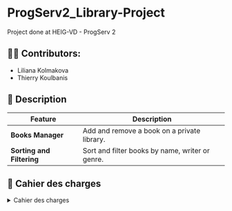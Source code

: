# ProgServ2_Library-Project

Project done at HEIG-VD - ProgServ 2
 
## 👨‍💻 Contributors:  
- Liliana Kolmakova
- Thierry Koulbanis
 
## 📜 Description  
 
| Feature               | Description                                                                                     |
|-----------------------|-------------------------------------------------------------------------------------------------|
| **Books Manager** | Add and remove a book on a private library. |
| **Sorting and Filtering** | Sort and filter books by name, writer or genre. |

## 📌 Cahier des charges

<details>
 <summary>Cahier des charges</summary>

## 1. Objectif du projet
Le projet **Libs Project** a pour but de créer une application web simple et pratique qui permet à chacun de gérer sa propre bibliothèque en ligne. 
L’idée est d’offrir un espace personnel où l’utilisateur peut ajouter ses livres, suivre ses lectures, laisser des notes ou des commentaires, et organiser sa collection selon ses envies.
L’application sera intuitive, accessible depuis Internet, et développée avec PHP et MySQL.

L’application sera intuitive, accessible depuis Internet, et développée avec PHP et MySQL.

## 2. Description générale
Le site proposera une interface claire avec deux types d’accès :
- un espace public (pour la présentation du projet, l’inscription et la connexion)
- un espace privé (réservé aux utilisateurs connectés)

Deux rôles d’utilisateur seront prévus :
- **Utilisateur standard**, qui gère uniquement sa propre bibliothèque
- **Administrateur**, qui peut en plus gérer les comptes utilisateurs et modérer le contenu

## 3. Fonctionnalités principales

**Gestion des utilisateurs**
- Création d’un compte via un formulaire d’inscription
- Envoi automatique d’un e-mail de confirmation après la création du compte
- Connexion et déconnexion avec gestion de session
- Sécurité assurée avec des mots de passe hashés
- Gestion de deux rôles : utilisateur et administrateur

**Gestion des livres**

- Ajouter un livre avec ses informations : titre, auteur, genre, année, ISBN (optionnel)
- Modifier ou supprimer un livre existant
- Afficher la liste de ses livres
- Rechercher un livre par mot-clé
- Trier les livres par titre, auteur, genre ou année
  
**Suivi de lecture**
  
- Marquer un livre comme à lire, en cours ou lu
- Donner une note (de 1 à 5 étoiles)
- Laisser un commentaire personnel sur la lecture

## 4. Fonctionnalités optionnelles (si le temps le permet)
- Ajouter une image de couverture personnalisée
- Possibilité de scanner le ISBN

## 5. Structure des pages

| Type        | Page              | Description                                                                 |
|-------------|-------------------|-----------------------------------------------------------------------------|
| Publique   | Accueil           | Présente le projet et ses objectifs, avec accès à l’inscription et à la connexion |
| Publique   | Inscription       | Formulaire de création de compte                                            |
| Publique   | Connexion         | Formulaire d’accès à son compte                                             |
| Privée     | Tableau de bord   | Vue d’ensemble de la bibliothèque personnelle                               |
| Privée     | Mes livres        | Liste complète avec recherche et tri                                       |
| Privée     | Ajouter un livre  | Formulaire d’ajout de nouveau livre                                        |
| Privée     | Détails du livre  | Informations complètes, note et commentaire, options de modification       |
| Privée     | Administration    | Espace réservé à l’administrateur pour gérer les utilisateurs              |

## 6. Modèle de données

**Table : utilisateurs**

| Champ          | Description                              |
|---------------|------------------------------------------|
| id            | Identifiant unique                       |
| nom           | Nom de l’utilisateur                     |
| email         | Adresse e-mail                           |
| mot_de_passe  | Mot de passe hashé                       |
| role          | “user” ou “admin”                        |
| date_creation | Date d’inscription                       |

**Table : livres**

| Champ           | Description                                 |
|-----------------|---------------------------------------------|
| id              | Identifiant unique                          |
| titre           | Titre du livre                              |
| auteur          | Auteur                                      |
| genre           | Genre littéraire                            |
| annee           | Année de publication                        |
| isbn            | Numéro ISBN (facultatif)                    |
| couverture_url  | Image de couverture (facultative)          |
| utilisateur_id  | Lien vers le propriétaire du livre          |

**Table : lectures**

| Champ         | Description                                      |
|--------------|--------------------------------------------------|
| id           | Identifiant unique                               |
| utilisateur_id | Lien vers l’utilisateur                         |
| livre_id     | Lien vers le livre                                |
| statut       | “à lire”, “en cours”, ou “lu”                     |
| note         | Note sur 5                                       |
| commentaire  | Texte libre                                      |

## 7. Aspects techniques

- **Langages :** PHP, HTML, CSS
- **Base de données :** MySQL/MariaDB
- **Architecture :** code organisé en PHP orienté objet (modèle MVC simplifié)
- **Sécurité :**
  - Hash des mots de passe (password_hash())
  - Requêtes SQL sécurisées (PDO + requêtes préparées)
  - Validation et nettoyage des données utilisateur
- **Déploiement :** hébergement sur un serveur public
- **Configuration :** infos de connexion à la base dans un fichier séparé (config.php)

## 8. Répartition du travail

## Répartition des responsabilités

| Membre   | Responsabilités principales                                                                                  |
|----------|--------------------------------------------------------------------------------------------------------------|
| Liliana  | Design et intégration HTML/CSS, pages publiques, gestion multilingue, structure front-end                    |
| Thierry  | Base de données, authentification, sessions, gestion des rôles, pages privées                                |
| Tous deux | Conception du modèle de données, tests, documentation et déploiement                                        |

## 9. Conclusion
Libs Project est une application web qui aide à gérer sa bibliothèque personnelle. 

Elle propose une interface simple et une base solide : authentification, gestion des rôles, sécurité, sessions et base de données. Le but est de créer un site fonctionnel et facile à utiliser, tout en mettant en pratique ce qu’on a appris en cours. Ce projet permet de voir concrètement comment fonctionne une application web complète, depuis le développement jusqu’au déploiement.
</details>

## 
